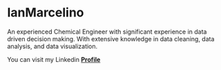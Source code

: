 # IanMarcelino

An experienced Chemical Engineer with significant experience in data driven
decision making. With extensive knowledge in data cleaning, data analysis,
and data visualization. 

You can visit my Linkedin [**Profile**](https://www.linkedin.com/in/ian-joseph-marcelino-b11bb5153/)


